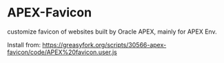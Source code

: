 # APEX-Favicon     
customize favicon of websites built by Oracle APEX, mainly for APEX Env.

Install from:
https://greasyfork.org/scripts/30566-apex-favicon/code/APEX%20favicon.user.js


